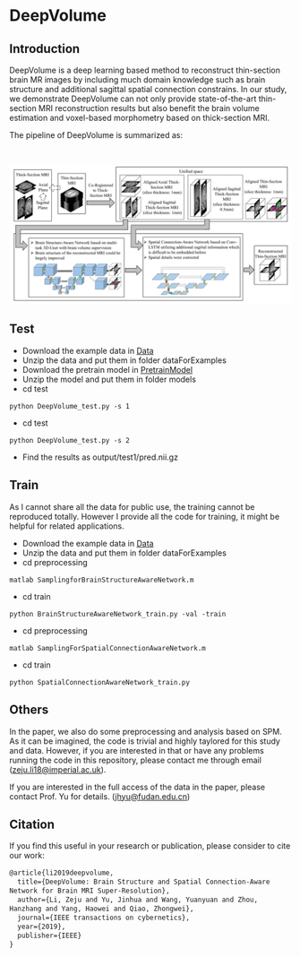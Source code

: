 # DeepVolume

## Introduction

DeepVolume is a deep learning based method to reconstruct thin-section brain MR images by including
much domain knowledge such as brain structure and additional sagittal spatial connection constrains. In our study,
we demonstrate DeepVolume can not only provide state-of-the-art thin-section MRI reconstruction results but also benefit the
brain volume estimation and voxel-based morphometry based on thick-section MRI.

The pipeline of DeepVolume is summarized as:

<br/> <div align=center><img src="figs/Fig1_Overview.jpg" width="700px"/></div>

## Test
- Download the example data in [Data](https://drive.google.com/file/d/1D9kZRk9p5f7KD2ZHgItzjRg5bP1wiOrp/view?usp=sharing)
- Unzip the data and put them in folder dataForExamples
- Download the pretrain model in [PretrainModel](https://drive.google.com/file/d/1Eyhnj9kyXllOayW3YC64MuQo58zT9hf7/view?usp=sharing)
- Unzip the model and put them in folder models
- cd test
```
python DeepVolume_test.py -s 1
```
- cd test
```
python DeepVolume_test.py -s 2
```
- Find the results as output/test1/pred.nii.gz

## Train
As I cannot share all the data for public use, the training cannot be reproduced totally. However I provide all the code for training, it might be helpful for related applications.

- Download the example data in [Data](https://drive.google.com/file/d/1D9kZRk9p5f7KD2ZHgItzjRg5bP1wiOrp/view?usp=sharing)
- Unzip the data and put them in folder dataForExamples
- cd preprocessing
```
matlab SamplingforBrainStructureAwareNetwork.m
```
- cd train
```
python BrainStructureAwareNetwork_train.py -val -train
```
- cd preprocessing
```
matlab SamplingForSpatialConnectionAwareNetwork.m
```
- cd train
```
python SpatialConnectionAwareNetwork_train.py
```

## Others
In the paper, we also do some preprocessing and analysis based on SPM. As it can be imagined, the code is trivial and highly taylored for this study and data. However, if you are interested in that or have any problems running the code in this repository, please contact me through email (zeju.li18@imperial.ac.uk).

If you are interested in the full access of the data in the paper, please contact Prof. Yu for details. (jhyu@fudan.edu.cn)

## Citation
If you find this useful in your research or publication, please consider to cite our work:
```
@article{li2019deepvolume,
  title={DeepVolume: Brain Structure and Spatial Connection-Aware Network for Brain MRI Super-Resolution},
  author={Li, Zeju and Yu, Jinhua and Wang, Yuanyuan and Zhou, Hanzhang and Yang, Haowei and Qiao, Zhongwei},
  journal={IEEE transactions on cybernetics},
  year={2019},
  publisher={IEEE}
}
```
